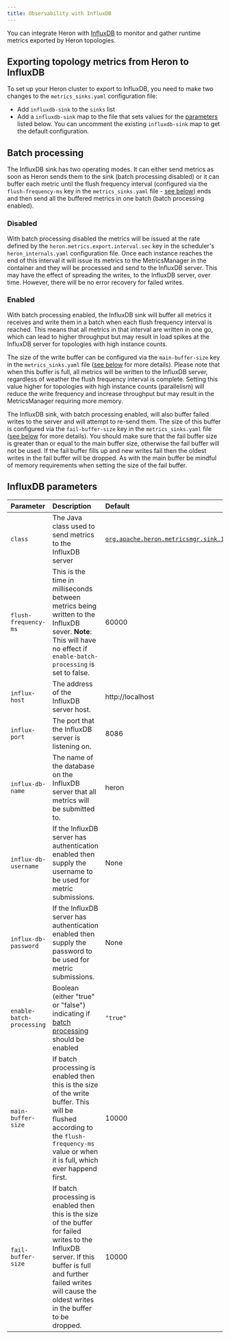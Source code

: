 ```yaml
---
title: Observability with InfluxDB
---
```


You can integrate Heron with
[InfluxDB](https://www.influxdata.com/time-series-platform/influxdb/) to
monitor and gather runtime metrics exported by Heron topologies.

## Exporting topology metrics from Heron to InfluxDB

To set up your Heron cluster to export to InfluxDB, you need to make two
changes to the `metrics_sinks.yaml` configuration file:

* Add `influxdb-sink` to the `sinks` list
* Add a `influxdb-sink` map to the file that sets values for the
  [parameters](#influxdb-parameters) listed below. You can uncomment the
  existing `influxdb-sink` map to get the default configuration.

## Batch processing

The InfluxDB sink has two operating modes. It can either send metrics as soon
as Heron sends them to the sink (batch processing disabled) or it can buffer
each metric until the flush frequency interval (configured via the
`flush-frequency-ms` key in the `metrics_sinks.yaml` file - [see
below](#influxdb-parameters)) ends and then send all the buffered metrics in
one batch (batch processing enabled).

### Disabled

With batch processing disabled the metrics will be issued at the rate defined
by the `heron.metrics.export.interval.sec` key in the scheduler's
`heron_internals.yaml` configuration file. Once each instance reaches the end
of this interval it will issue its metrics to the MetricsManager in the
container and they will be processed and send to the InfluxDB server. This
may have the effect of spreading the writes, to the InfluxDB server, over time.
However, there will be no error recovery for failed writes.

### Enabled

With batch processing enabled, the InfluxDB sink will buffer all metrics it
receives and write them in a batch when each flush frequency interval is
reached. This means that all metrics in that interval are written in one go,
which can lead to higher throughput but may result in load spikes at the
InfluxDB server for topologies with high instance counts.

The size of the write buffer can be configured via the `main-buffer-size` key
in the `metrics_sinks.yaml` file ([see below](#influxdb-parameters) for more
details). Please note that when this buffer is full, all metrics will be
written to the InfluxDB server, regardless of weather the flush frequency
interval is complete. Setting this value higher for topologies with high
instance counts (parallelism) will reduce the write frequency and increase
throughput but may result in the MetricsManager requiring more memory.

The InfluxDB sink, with batch processing enabled, will also buffer failed
writes to the server and will attempt to re-send them. The size of this buffer
is configured via the `fail-buffer-size` key in the `metrics_sinks.yaml` file
([see below](#influxdb-parameters) for more details). You should make sure that
the fail buffer size is greater than or equal to the main buffer size,
otherwise the fail buffer will not be used. If the fail buffer fills up and new
writes fail then the oldest writes in the fail buffer will be dropped. As with
the main buffer be mindful of memory requirements when setting the size of the
fail buffer.

## InfluxDB parameters

Parameter | Description | Default
:---------|:------------|:-------
`class` | The Java class used to send metrics to the InfluxDB server | [`org.apache.heron.metricsmgr.sink.InfluxDBSink`](/api/org/apache/heron/metricsmgr/sink/InfluxDBSink.html)
`flush-frequency-ms` | This is the time in milliseconds between metrics being written to the InfluxDB sever. **Note**: This will have no effect if `enable-batch-processing` is set to false. | 60000
`influx-host` | The address of the InfluxDB server host. | http://localhost
`influx-port` | The port that the InfluxDB server is listening on. | 8086
`influx-db-name` | The name of the database on the InfluxDB server that all metrics will be submitted to. | heron
`influx-db-username` | If the InfluxDB server has authentication enabled then supply the username to be used for metric submissions. | None
`influx-db-password` | If the InfluxDB server has authentication enabled then supply the password to be used for metric submissions. | None
`enable-batch-processing` | Boolean (either "true" or "false") indicating if [batch processing](#batch-processing) should be enabled  | `"true"`
`main-buffer-size` | If batch processing is enabled then this is the size of the write buffer. This will be flushed according to the `flush-frequency-ms` value or when it is full, which ever happend first. | 10000
`fail-buffer-size` | If batch processing is enabled then this is the size of the buffer for failed writes to the InfluxDB server. If this buffer is full and further failed writes will cause the oldest writes in the buffer to be dropped. | 10000
